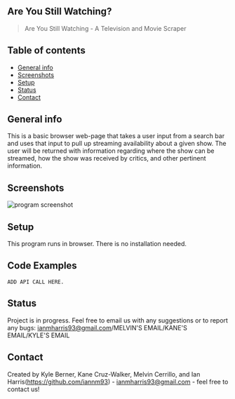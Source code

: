 ## Are You Still Watching?
> Are You Still Watching - A Television and Movie Scraper

## Table of contents
* [General info](#general-info)
* [Screenshots](#screenshots)
* [Setup](#setup)
* [Status](#status)
* [Contact](#contact)

## General info
This is a basic browser web-page that takes a user input from a search bar and uses that input to pull up streaming availability about a given show. The user will be returned with information regarding where the show can be streamed, how the show was received by critics, and  other pertinent information.

## Screenshots
![program screenshot](insert-PNG-here)


## Setup
This program runs in browser. There is no installation needed.

## Code Examples
    ADD API CALL HERE.
## Status
Project is in progress. Feel free to email us  with any suggestions or to report any bugs: ianmharris93@gmail.com/MELVIN'S EMAIL/KANE'S EMAIL/KYLE'S EMAIL



## Contact
Created by Kyle Berner, Kane Cruz-Walker, Melvin Cerrillo, and Ian Harris(https://github.com/iannm93) - ianmharris93@gmail.com - feel free to contact us!

